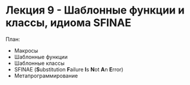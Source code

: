 # Лекция 9 - Шаблонные функции и классы, идиома SFINAE

План:

* Макросы
* Шаблонные функции
* Шаблонные классы
* SFINAE (**S**ubstitution **F**ailure **I**s **N**ot **A**n **E**rror)
* Метапрограммирование
